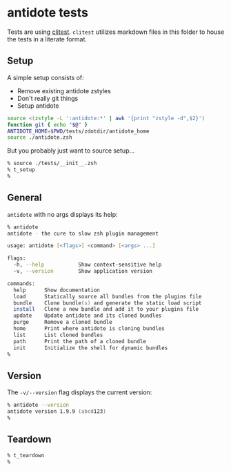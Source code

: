 # antidote tests

Tests are using [clitest](https://github.com/aureliojargas/clitest). `clitest` utilizes markdown files in this folder to house the tests in a literate format.

## Setup

A simple setup consists of:

- Remove existing antidote zstyles
- Don't really git things
- Setup antidote

```zsh
source <(zstyle -L ':antidote:*' | awk '{print "zstyle -d",$2}')
function git { echo "$@" }
ANTIDOTE_HOME=$PWD/tests/zdotdir/antidote_home
source ./antidote.zsh
```

But you probably just want to source setup...

```zsh
% source ./tests/__init__.zsh
% t_setup
%
```

## General

`antidote` with no args displays its help:

```zsh
% antidote
antidote - the cure to slow zsh plugin management

usage: antidote [<flags>] <command> [<args> ...]

flags:
  -h, --help           Show context-sensitive help
  -v, --version        Show application version

commands:
  help      Show documentation
  load      Statically source all bundles from the plugins file
  bundle    Clone bundle(s) and generate the static load script
  install   Clone a new bundle and add it to your plugins file
  update    Update antidote and its cloned bundles
  purge     Remove a cloned bundle
  home      Print where antidote is cloning bundles
  list      List cloned bundles
  path      Print the path of a cloned bundle
  init      Initialize the shell for dynamic bundles
%
```

## Version

The `-v/--version` flag displays the current version:

```zsh
% antidote --version
antidote version 1.9.9 (abcd123)
%
```

## Teardown

```zsh
% t_teardown
%
```

